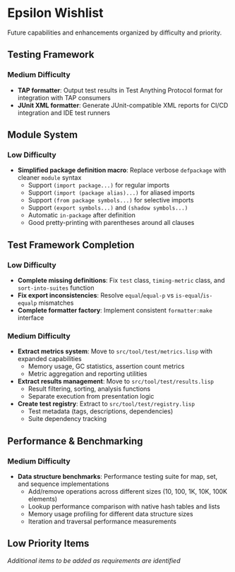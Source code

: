# Epsilon Wishlist

Future capabilities and enhancements organized by difficulty and priority.

## Testing Framework

### Medium Difficulty
- **TAP formatter**: Output test results in Test Anything Protocol format for integration with TAP consumers
- **JUnit XML formatter**: Generate JUnit-compatible XML reports for CI/CD integration and IDE test runners

## Module System

### Low Difficulty
- **Simplified package definition macro**: Replace verbose `defpackage` with cleaner `module` syntax
  - Support `(import package...)` for regular imports
  - Support `(import (package alias)...)` for aliased imports  
  - Support `(from package symbols...)` for selective imports
  - Support `(export symbols...)` and `(shadow symbols...)`
  - Automatic `in-package` after definition
  - Good pretty-printing with parentheses around all clauses

## Test Framework Completion

### Low Difficulty  
- **Complete missing definitions**: Fix `test` class, `timing-metric` class, and `sort-into-suites` function
- **Fix export inconsistencies**: Resolve `equal`/`equal-p` vs `is-equal`/`is-equalp` mismatches
- **Complete formatter factory**: Implement consistent `formatter:make` interface

### Medium Difficulty
- **Extract metrics system**: Move to `src/tool/test/metrics.lisp` with expanded capabilities
  - Memory usage, GC statistics, assertion count metrics
  - Metric aggregation and reporting utilities
- **Extract results management**: Move to `src/tool/test/results.lisp`
  - Result filtering, sorting, analysis functions
  - Separate execution from presentation logic
- **Create test registry**: Extract to `src/tool/test/registry.lisp`
  - Test metadata (tags, descriptions, dependencies)
  - Suite dependency tracking

## Performance & Benchmarking

### Medium Difficulty
- **Data structure benchmarks**: Performance testing suite for map, set, and sequence implementations
  - Add/remove operations across different sizes (10, 100, 1K, 10K, 100K elements)
  - Lookup performance comparison with native hash tables and lists
  - Memory usage profiling for different data structure sizes
  - Iteration and traversal performance measurements

## Low Priority Items

*Additional items to be added as requirements are identified*